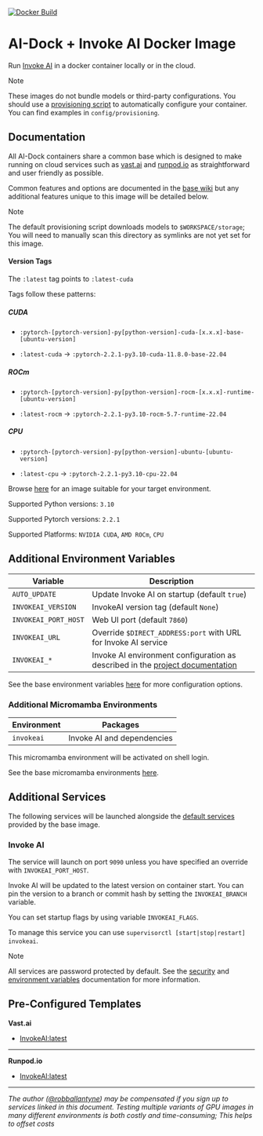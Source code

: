[![Docker Build](https://github.com/ai-dock/stable-diffusion-webui/actions/workflows/docker-build.yml/badge.svg)](https://github.com/ai-dock/stable-diffusion-webui/actions/workflows/docker-build.yml)

# AI-Dock + Invoke AI Docker Image

Run [Invoke AI](https://github.com/invoke-ai/InvokeAI) in a docker container locally or in the cloud.

>[!NOTE]  
>These images do not bundle models or third-party configurations. You should use a [provisioning script](#provisioning-script) to automatically configure your container. You can find examples in `config/provisioning`.

## Documentation

All AI-Dock containers share a common base which is designed to make running on cloud services such as [vast.ai](https://link.ai-dock.org/vast.ai) and [runpod.io](https://link.ai-dock.org/template) as straightforward and user friendly as possible.

Common features and options are documented in the [base wiki](https://github.com/ai-dock/base-image/wiki) but any additional features unique to this image will be detailed below.

>[!NOTE]  
>The default provisioning script downloads models to `$WORKSPACE/storage`; You will need to manually scan this directory as symlinks are not yet set for this image.

#### Version Tags

The `:latest` tag points to `:latest-cuda`

Tags follow these patterns:

##### _CUDA_
- `:pytorch-[pytorch-version]-py[python-version]-cuda-[x.x.x]-base-[ubuntu-version]`

- `:latest-cuda` &rarr; `:pytorch-2.2.1-py3.10-cuda-11.8.0-base-22.04`

##### _ROCm_
- `:pytorch-[pytorch-version]-py[python-version]-rocm-[x.x.x]-runtime-[ubuntu-version]`

- `:latest-rocm` &rarr; `:pytorch-2.2.1-py3.10-rocm-5.7-runtime-22.04`

##### _CPU_
- `:pytorch-[pytorch-version]-py[python-version]-ubuntu-[ubuntu-version]`

- `:latest-cpu` &rarr; `:pytorch-2.2.1-py3.10-cpu-22.04` 


Browse [here](https://github.com/ai-dock/invokeai/pkgs/container/invokeai) for an image suitable for your target environment.

Supported Python versions: `3.10`

Supported Pytorch versions: `2.2.1`

Supported Platforms: `NVIDIA CUDA`, `AMD ROCm`, `CPU`

## Additional Environment Variables

| Variable                 | Description |
| ------------------------ | ----------- |
| `AUTO_UPDATE`            | Update Invoke AI on startup (default `true`) |
| `INVOKEAI_VERSION`       | InvokeAI version tag (default `None`) |
| `INVOKEAI_PORT_HOST`     | Web UI port (default `7860`) |
| `INVOKEAI_URL`           | Override `$DIRECT_ADDRESS:port` with URL for Invoke AI service |
| `INVOKEAI_*`             | Invoke AI environment configuration as described in the [project documentation](https://invoke-ai.github.io/InvokeAI/features/CONFIGURATION/#environment-variables) |

See the base environment variables [here](https://github.com/ai-dock/base-image/wiki/2.0-Environment-Variables) for more configuration options.

### Additional Micromamba Environments

| Environment    | Packages |
| -------------- | ----------------------------------------- |
| `invokeai`     | Invoke AI and dependencies |

This micromamba environment will be activated on shell login.

See the base micromamba environments [here](https://github.com/ai-dock/base-image/wiki/1.0-Included-Software#installed-micromamba-environments).


## Additional Services

The following services will be launched alongside the [default services](https://github.com/ai-dock/base-image/wiki/1.0-Included-Software) provided by the base image.

### Invoke AI

The service will launch on port `9090` unless you have specified an override with `INVOKEAI_PORT_HOST`.

Invoke AI will be updated to the latest version on container start. You can pin the version to a branch or commit hash by setting the `INVOKEAI_BRANCH` variable.

You can set startup flags by using variable `INVOKEAI_FLAGS`.

To manage this service you can use `supervisorctl [start|stop|restart] invokeai`.

>[!NOTE]
>All services are password protected by default. See the [security](https://github.com/ai-dock/base-image/wiki#security) and [environment variables](https://github.com/ai-dock/base-image/wiki/2.0-Environment-Variables) documentation for more information.


## Pre-Configured Templates

**Vast.​ai**

- [InvokeAI:latest](https://link.ai-dock.org/template-vast-invokeai)

---

**Runpod.​io**

- [InvokeAI:latest](https://link.ai-dock.org/template-runpod-invokeai)

---

_The author ([@robballantyne](https://github.com/robballantyne)) may be compensated if you sign up to services linked in this document. Testing multiple variants of GPU images in many different environments is both costly and time-consuming; This helps to offset costs_